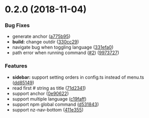 <a name="0.2.0"></a>
# 0.2.0 (2018-11-04)


### Bug Fixes

* generate anchor ([a775b95](https://github.com/wenqi73/nz-press/commit/a775b95))
* **build:** change outdir ([330cc29](https://github.com/wenqi73/nz-press/commit/330cc29))
* navigate bug when toggling language ([331efa0](https://github.com/wenqi73/nz-press/commit/331efa0))
* path error when running command ([#2](https://github.com/wenqi73/nz-press/issues/2)) ([9973727](https://github.com/wenqi73/nz-press/commit/9973727))


### Features

* **sidebar:** support setting orders in config.ts instead of menu.ts ([dd85149](https://github.com/wenqi73/nz-press/commit/dd85149))
* read first # string as title ([71d2341](https://github.com/wenqi73/nz-press/commit/71d2341))
* support anchor ([0e90622](https://github.com/wenqi73/nz-press/commit/0e90622))
* support multiple language ([c19faff](https://github.com/wenqi73/nz-press/commit/c19faff))
* support npm global command ([d531843](https://github.com/wenqi73/nz-press/commit/d531843))
* support nz-nav-bottom ([411e355](https://github.com/wenqi73/nz-press/commit/411e355))



